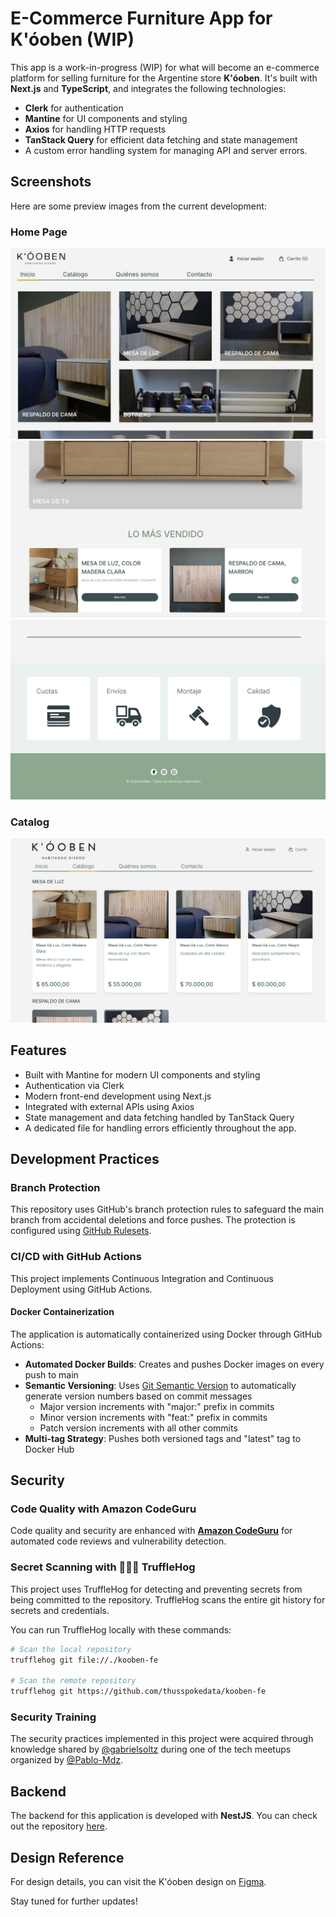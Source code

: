 # E-Commerce Furniture App for K'óoben (WIP)

This app is a work-in-progress (WIP) for what will become an e-commerce platform for selling furniture for the Argentine store **K'óoben**. It's built with **Next.js** and **TypeScript**, and integrates the following technologies:

- **Clerk** for authentication
- **Mantine** for UI components and styling
- **Axios** for handling HTTP requests
- **TanStack Query** for efficient data fetching and state management
- A custom error handling system for managing API and server errors.

## Screenshots

Here are some preview images from the current development:

### Home Page
![Home1](./public/images/home1.png)
![Home2](./public/images/home2.png)
![Home3](./public/images/home3.png)

### Catalog
![Catalog](./public/images/catalog.png)

## Features

- Built with Mantine for modern UI components and styling
- Authentication via Clerk
- Modern front-end development using Next.js
- Integrated with external APIs using Axios
- State management and data fetching handled by TanStack Query
- A dedicated file for handling errors efficiently throughout the app.

## Development Practices

### Branch Protection

This repository uses GitHub's branch protection rules to safeguard the main branch from accidental deletions and force pushes. The protection is configured using [GitHub Rulesets](https://docs.github.com/en/repositories/configuring-branches-and-merges-in-your-repository/managing-rulesets/about-rulesets).

### CI/CD with GitHub Actions

This project implements Continuous Integration and Continuous Deployment using GitHub Actions. 

#### Docker Containerization

The application is automatically containerized using Docker through GitHub Actions:

- **Automated Docker Builds**: Creates and pushes Docker images on every push to main
- **Semantic Versioning**: Uses [Git Semantic Version](https://github.com/marketplace/actions/git-semantic-version?version=v5.4.0) to automatically generate version numbers based on commit messages
  - Major version increments with "major:" prefix in commits
  - Minor version increments with "feat:" prefix in commits
  - Patch version increments with all other commits
- **Multi-tag Strategy**: Pushes both versioned tags and "latest" tag to Docker Hub

## Security

### Code Quality with Amazon CodeGuru

Code quality and security are enhanced with [**Amazon CodeGuru**](https://aws.amazon.com/codeguru/) for automated code reviews and vulnerability detection.

### Secret Scanning with 🐷🔑🐷 TruffleHog

This project uses TruffleHog for detecting and preventing secrets from being committed to the repository. TruffleHog scans the entire git history for secrets and credentials.

You can run TruffleHog locally with these commands:

```bash
# Scan the local repository
trufflehog git file://./kooben-fe

# Scan the remote repository
trufflehog git https://github.com/thusspokedata/kooben-fe
```

### Security Training

The security practices implemented in this project were acquired through knowledge shared by [@gabrielsoltz](https://github.com/gabrielsoltz) during one of the tech meetups organized by [@Pablo-Mdz](https://github.com/Pablo-Mdz).

## Backend

The backend for this application is developed with **NestJS**. You can check out the repository [here](https://github.com/thusspokedata/kooben-be).

## Design Reference

For design details, you can visit the K'óoben design on [Figma](https://www.figma.com/design/5pfsdvCtVxXvwbVdgRdLEB/kooben?node-id=0-1&node-type=canvas&t=KQT7fgUIFiAWpKjl-0).


Stay tuned for further updates!
